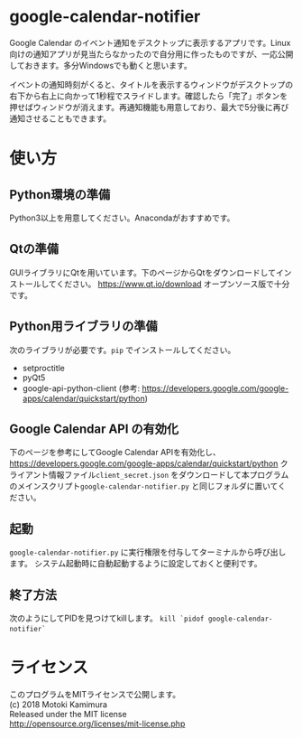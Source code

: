 
# google-calendar-notifier
Google Calendar のイベント通知をデスクトップに表示するアプリです。Linux向けの通知アプリが見当たらなかったので自分用に作ったものですが、一応公開しておきます。多分Windowsでも動くと思います。

イベントの通知時刻がくると、タイトルを表示するウィンドウがデスクトップの右下から右上に向かって1秒程でスライドします。確認したら「完了」ボタンを押せばウィンドウが消えます。再通知機能も用意しており、最大で5分後に再び通知させることもできます。

# 使い方
## Python環境の準備
Python3以上を用意してください。Anacondaがおすすめです。

## Qtの準備
GUIライブラリにQtを用いています。下のページからQtをダウンロードしてインストールしてください。
https://www.qt.io/download
オープンソース版で十分です。

## Python用ライブラリの準備
次のライブラリが必要です。`pip` でインストールしてください。
* setproctitle
* pyQt5
* google-api-python-client (参考: https://developers.google.com/google-apps/calendar/quickstart/python)

## Google Calendar API の有効化
下のページを参考にしてGoogle Calendar APIを有効化し、
https://developers.google.com/google-apps/calendar/quickstart/python
クライアント情報ファイル`client_secret.json` をダウンロードして本プログラムのメインスクリプト`google-calendar-notifier.py` と同じフォルダに置いてください。

## 起動
`google-calendar-notifier.py` に実行権限を付与してターミナルから呼び出します。
システム起動時に自動起動するように設定しておくと便利です。

## 終了方法
次のようにしてPIDを見つけてkillします。
``kill `pidof google-calendar-notifier`　``

# ライセンス
このプログラムをMITライセンスで公開します。  
(c) 2018 Motoki Kamimura  
Released under the MIT license  
http://opensource.org/licenses/mit-license.php
